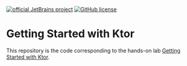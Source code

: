 [![official JetBrains project](https://jb.gg/badges/official.svg)](https://confluence.jetbrains.com/display/ALL/JetBrains+on+GitHub)
[![GitHub license](https://img.shields.io/badge/license-Apache%20License%202.0-blue.svg?style=flat)](https://www.apache.org/licenses/LICENSE-2.0)


# Getting Started with Ktor

This repository is the code corresponding to the hands-on lab [Getting Started with Ktor](https://play.kotlinlang.org/hands-on/Getting%20Started%20With%20Ktor/01_Introduction). 
